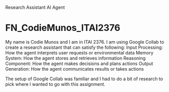 Research Assistant AI Agent
# FN_CodieMunos_ITAI2376
My name is Codie Munos and I am in ITAI 2376.
I am using Google Collab to create a research assistant that can satisfy the following:
Input Processing: How the agent interprets user requests or environmental data
Memory System: How the agent stores and retrieves information
Reasoning Component: How the agent makes decisions and plans actions
Output Generation: How the agent communicates results or takes actions

The setup of Google Collab was familiar and I had to do a bit of research to pick where I wanted to go with this assignment.
